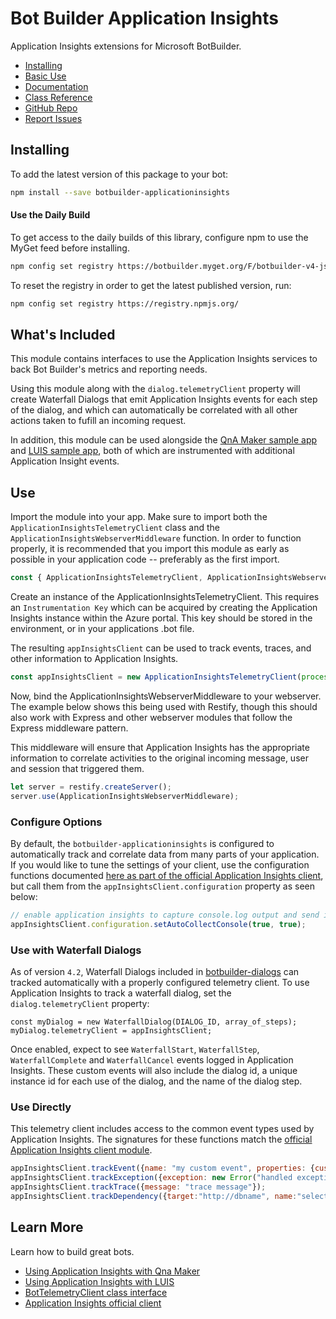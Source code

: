 # Bot Builder Application Insights

Application Insights extensions for Microsoft BotBuilder.

- [Installing](#installing)
- [Basic Use](#use)
- [Documentation](https://docs.microsoft.com/en-us/azure/bot-service/bot-service-overview-introduction?view=azure-bot-service-4.0)
- [Class Reference](https://docs.microsoft.com/en-us/javascript/api/botbuilder-azure/)
- [GitHub Repo](https://github.com/Microsoft/botbuilder-js)
- [Report Issues](https://github.com/Microsoft/botbuilder-js/issues)

## Installing
To add the latest version of this package to your bot:

```bash
npm install --save botbuilder-applicationinsights
```

#### Use the Daily Build

To get access to the daily builds of this library, configure npm to use the MyGet feed before installing.

```bash
npm config set registry https://botbuilder.myget.org/F/botbuilder-v4-js-daily/npm/
```

To reset the registry in order to get the latest published version, run:
```bash
npm config set registry https://registry.npmjs.org/
```

## What's Included

This module contains interfaces to use the Application Insights services to back Bot Builder's metrics and reporting needs.

Using this module along with the `dialog.telemetryClient` property will create Waterfall Dialogs that emit Application Insights
events for each step of the dialog, and which can automatically be correlated with all other actions taken to fufill an incoming request.

In addition, this module can be used alongside the [QnA Maker sample app](https://github.com/Microsoft/BotBuilder-Samples/tree/master/samples/javascript_nodejs/20.qna-with-appinsights) 
and [LUIS sample app](https://github.com/Microsoft/BotBuilder-Samples/tree/master/samples/javascript_nodejs/21.luis-with-appinsights), both of which
are instrumented with additional Application Insight events.

## Use

Import the module into your app. Make sure to import both the `ApplicationInsightsTelemetryClient` class and the `ApplicationInsightsWebserverMiddleware` function.
In order to function properly, it is recommended that you import this module as early as possible in your application code -- preferably as the first import.

```javascript
const { ApplicationInsightsTelemetryClient, ApplicationInsightsWebserverMiddleware } = require('botbuilder-applicationinsights');
```

Create an instance of the ApplicationInsightsTelemetryClient. This requires an `Instrumentation Key` which can be acquired by creating
the Application Insights instance within the Azure portal. This key should be stored in the environment, or in your applications .bot file.

The resulting `appInsightsClient` can be used to track events, traces, and other information to Application Insights.

```javascript
const appInsightsClient = new ApplicationInsightsTelemetryClient(process.env.instrumentationKey);
```
Now, bind the ApplicationInsightsWebserverMiddleware to your webserver. The example below shows this being used with Restify,
though this should also work with Express and other webserver modules that follow the Express middleware pattern.

This middleware will ensure that Application Insights has the appropriate information to correlate activities to the
original incoming message, user and session that triggered them.

```javascript
let server = restify.createServer();
server.use(ApplicationInsightsWebserverMiddleware);
```

### Configure Options

By default, the `botbuilder-applicationinsights` is configured to automatically track and correlate data from many parts of your application.
If you would like to tune the settings of your client, use the configuration functions documented [here as part of the official Application Insights client](https://github.com/Microsoft/ApplicationInsights-node.js#configuration), but call them from the `appInsightsClient.configuration` property as seen below:

```javascript
// enable application insights to capture console.log output and send it as trace events
appInsightsClient.configuration.setAutoCollectConsole(true, true);
```

### Use with Waterfall Dialogs

As of version `4.2`, Waterfall Dialogs included in [botbuilder-dialogs](https://github.com/Microsoft/botbuilder-js/tree/master/libraries/botbuilder-dialogs) can 
tracked automatically with a properly configured telemetry client.  To use Application Insights to track a waterfall dialog, set the `dialog.telemetryClient` property:

```
const myDialog = new WaterfallDialog(DIALOG_ID, array_of_steps);
myDialog.telemetryClient = appInsightsClient;
```

Once enabled, expect to see `WaterfallStart`, `WaterfallStep`, `WaterfallComplete` and `WaterfallCancel` events logged in Application Insights.
These custom events will also include the dialog id, a unique instance id for each use of the dialog, and the name of the dialog step.

### Use Directly

This telemetry client includes access to the common event types used by Application Insights. The signatures for these functions match the [official
Application Insights client module](https://github.com/Microsoft/ApplicationInsights-node.js#track-custom-telemetry).

```javascript
appInsightsClient.trackEvent({name: "my custom event", properties: {customProperty: "custom property value"}});
appInsightsClient.trackException({exception: new Error("handled exceptions can be logged with this method")});
appInsightsClient.trackTrace({message: "trace message"});
appInsightsClient.trackDependency({target:"http://dbname", name:"select customers proc", data:"SELECT * FROM Customers", duration:231, resultCode:0, success: true, dependencyTypeName: "ZSQL"});
```

## Learn More
Learn how to build great bots.

* [Using Application Insights with Qna Maker](https://github.com/Microsoft/BotBuilder-Samples/tree/master/samples/javascript_nodejs/20.qna-with-appinsights)
* [Using Application Insights with LUIS](https://github.com/Microsoft/BotBuilder-Samples/tree/master/samples/javascript_nodejs/21.luis-with-appinsights)
* [BotTelemetryClient class interface](../botbuilder-core/src/botTelemetryClient.ts)
* [Application Insights official client](https://github.com/Microsoft/ApplicationInsights-node.js)